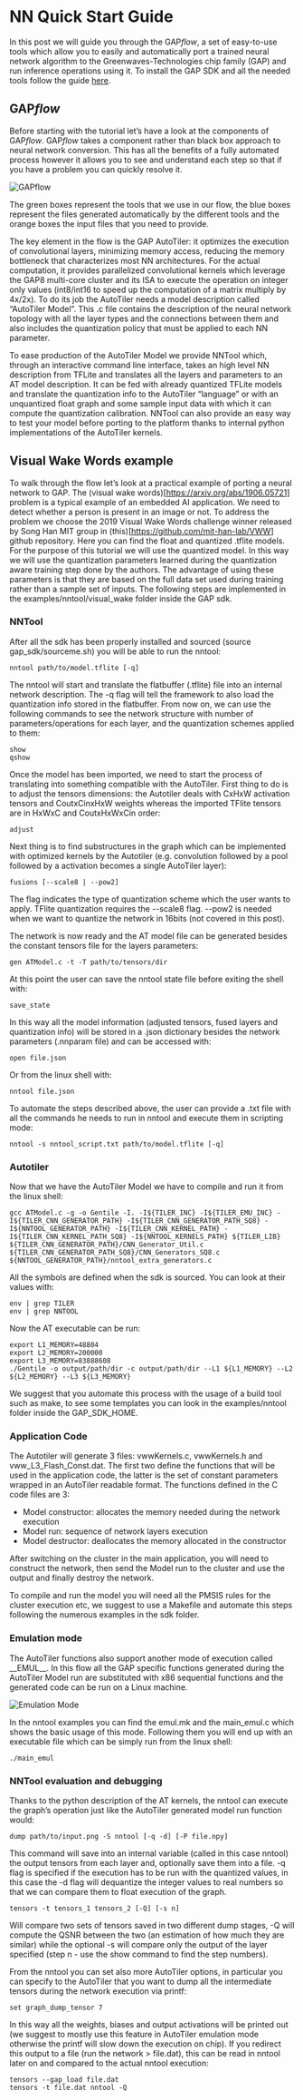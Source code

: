 # NN Quick Start Guide

In this post we will guide you through the GAP*flow*, a set of easy-to-use tools which allow you to easily and automatically port a trained neural network algorithm to the Greenwaves-Technologies chip family (GAP) and run inference operations using it. To install the GAP SDK and all the needed tools follow the guide [here](https://github.com/GreenWaves-Technologies/gap_sdk).

## GAP*flow*

Before starting with the tutorial let’s have a look at the components of GAP*flow*. GAP*flow* takes a component rather than black box approach to neural network conversion. This has all the benefits of a fully automated process however it allows you to see and understand each step so that if you have a problem you can quickly resolve it.

![GAP*flow*](https://greenwaves-technologies.com/wp-content/uploads/2020/06/img_gapflow.png)

The green boxes represent the tools that we use in our flow, the blue boxes represent the files generated automatically by the different tools and the orange boxes the input files that you need to provide.

The key element in the flow is the GAP AutoTiler: it optimizes the execution of convolutional layers, minimizing memory access, reducing the memory bottleneck that characterizes most NN architectures. For the actual computation, it provides parallelized convolutional kernels which leverage the GAP8 multi-core cluster and its ISA to execute the operation on integer only values (int8/int16 to speed up the computation of a matrix multiply by 4x/2x). To do its job the AutoTiler needs a model description called “AutoTiler Model”. This .c file contains the description of the neural network topology with all the layer types and the connections between them and also includes the quantization policy that must be applied to each NN parameter.

To ease production of the AutoTiler Model we provide NNTool which, through an interactive command line interface, takes an high level NN description from TFLite and translates all the layers and parameters to an AT model description. It can be fed with already quantized TFLite models and translate the quantization info to the AutoTiler “language” or with an unquantized float graph and some sample input data with which it can compute the quantization calibration. NNTool can also provide an easy way to test your model before porting to the platform thanks to internal python implementations of the AutoTiler kernels. 

## Visual Wake Words example

To walk through the flow let’s look at a practical example of porting a neural network to GAP. The (visual wake words)[https://arxiv.org/abs/1906.05721] problem is a typical example of an embedded AI application. We need to detect whether a person is present in an image or not. To address the problem we choose the 2019 Visual Wake Words challenge winner released by Song Han MIT group in (this)[https://github.com/mit-han-lab/VWW] github repository. Here you can find the float and quantized .tflite models. For the purpose of this tutorial we will use the quantized model. In this way we will use the quantization parameters learned during the quantization aware training step done by the authors. The advantage of using these parameters is that they are based on the full data set used during training rather than a sample set of inputs. The following steps are implemented in the examples/nntool/visual_wake folder inside the GAP sdk.

### NNTool

After all the sdk has been properly installed and sourced (source gap_sdk/sourceme.sh) you will be able to run the nntool:

    nntool path/to/model.tflite [-q]

The nntool will start and translate the flatbuffer (.tflite) file into an internal network description. The -q flag will tell the framework to also load the quantization info stored in the flatbuffer. From now on, we can use the following commands to see the network structure with number of parameters/operations for each layer, and the quantization schemes applied to them:

    show
    qshow

Once the model has been imported, we need to start the process of translating into something compatible with the AutoTiler. First thing to do is to adjust the tensors dimensions: the Autotiler deals with CxHxW activation tensors and CoutxCinxHxW weights whereas the imported TFlite tensors are in HxWxC and CoutxHxWxCin order:

    adjust

Next thing is to find substructures in the graph which can be implemented with optimized kernels by the Autotiler (e.g. convolution followed by a pool followed by a activation becomes a single AutoTiler layer):
    
    fusions [--scale8 | --pow2]

The flag indicates the type of quantization scheme which the user wants to apply. TFlite quantization requires the --scale8 flag. --pow2 is needed when we want to quantize the network in 16bits (not covered in this post).

The network is now ready and the AT model file can be generated besides the constant tensors file for the layers parameters:
    
    gen ATModel.c -t -T path/to/tensors/dir

At this point the user can save the nntool state file before exiting the shell with:
    
    save_state

In this way all the model information (adjusted tensors, fused layers and quantization info) will be stored in a .json dictionary besides the network parameters (.nnparam file) and can be accessed with:
    
    open file.json

Or from the linux shell with:

    nntool file.json

To automate the steps described above, the user can provide a .txt file with all the commands he needs to run in nntool and execute them in scripting mode:

    nntool -s nntool_script.txt path/to/model.tflite [-q]

### Autotiler

Now that we have the AutoTiler Model we have to compile and run it from the linux shell:
    
    gcc ATModel.c -g -o Gentile -I. -I${TILER_INC} -I${TILER_EMU_INC} -I${TILER_CNN_GENERATOR_PATH} -I${TILER_CNN_GENERATOR_PATH_SQ8} -I${NNTOOL_GENERATOR_PATH} -I${TILER_CNN_KERNEL_PATH} -I${TILER_CNN_KERNEL_PATH_SQ8} -I${NNTOOL_KERNELS_PATH} ${TILER_LIB} ${TILER_CNN_GENERATOR_PATH}/CNN_Generator_Util.c ${TILER_CNN_GENERATOR_PATH_SQ8}/CNN_Generators_SQ8.c ${NNTOOL_GENERATOR_PATH}/nntool_extra_generators.c

All the symbols are defined when the sdk is sourced. You can look at their values with:
    
    env | grep TILER 
    env | grep NNTOOL

Now the AT executable can be run:
    
    export L1_MEMORY=48804
    export L2_MEMORY=200000
    export L3_MEMORY=83888608
    ./Gentile -o output/path/dir -c output/path/dir --L1 ${L1_MEMORY} --L2 ${L2_MEMORY} --L3 ${L3_MEMORY}

We suggest that you automate this process with the usage of a build tool such as make, to see some templates you can look in the examples/nntool folder inside the GAP_SDK_HOME.

### Application Code

The Autotiler will generate 3 files: vwwKernels.c, vwwKernels.h and vww_L3_Flash_Const.dat. The first two define the functions that will be used in the application code, the latter is the set of constant parameters wrapped in an AutoTiler readable format. The functions defined in the C code files are 3:

- Model constructor: allocates the memory needed during the network execution
- Model run: sequence of network layers execution
- Model destructor: deallocates the memory allocated in the constructor

After switching on the cluster in the main application, you will need to construct the network, then send the Model run to the cluster and use the output and finally destroy the network. 

To compile and run the model you will need all the PMSIS rules for the cluster execution etc, we suggest to use a Makefile and automate this steps following the numerous examples in the sdk folder.

### Emulation mode

The AutoTiler functions also support another mode of execution called \_\_EMUL\_\_. In this flow all the GAP specific functions generated during the AutoTiler Model run are substituted with x86 sequential functions and the generated code can be run on a Linux machine. 

![Emulation Mode](https://greenwaves-technologies.com/wp-content/uploads/2020/06/img_emul.png)

In the nntool examples you can find the emul.mk and the main_emul.c which shows the basic usage of this mode. Following them you will end up with an executable file which can be simply run from the linux shell:
    
    ./main_emul

### NNTool evaluation and debugging

Thanks to the python description of the AT kernels, the nntool can execute the graph’s operation just like the AutoTiler generated model run function would:
    
    dump path/to/input.png -S nntool [-q -d] [-P file.npy]

This command will save into an internal variable (called in this case nntool) the output tensors from each layer and, optionally save them into a file. -q flag is specified if the execution has to be run with the quantized values, in this case the -d flag will dequantize the integer values to real numbers so that we can compare them to float execution of the graph.
    
    tensors -t tensors_1 tensors_2 [-Q] [-s n]

Will compare two sets of tensors saved in two different dump stages, -Q will compute the QSNR between the two (an estimation of how much they are similar) while the optional -s will compare only the output of the layer specified (step n - use the show command to find the step numbers).

From the nntool you can set also more AutoTiler options, in particular you can specify to the AutoTiler that you want to dump all the intermediate tensors during the network execution via printf:
    
    set graph_dump_tensor 7

In this way all the weights, biases and output activations will be printed out (we suggest to mostly use this feature in AutoTiler emulation mode otherwise the printf will slow down the execution on chip). If you redirect this output to a file (run the network > file.dat), this can be read in nntool later on and compared to the actual nntool execution:
    
    tensors --gap_load file.dat 
    tensors -t file.dat nntool -Q
